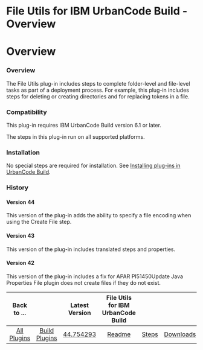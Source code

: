 
File Utils for IBM UrbanCode Build - Overview
=============================================

# Overview



### Overview




 


The File Utils plug-in includes steps to complete folder-level and file-level tasks as part of a deployment process. For example, this plug-in includes steps for deleting or creating directories and for replacing tokens in a file.


### Compatibility


This plug-in requires IBM UrbanCode Build version 6.1 or later.


The steps in this plug-in run on all supported platforms.


### Installation


No special steps are required for installation. See [Installing plug-ins in UrbanCode Build](http://www-01.ibm.com/support/knowledgecenter/#!/SS8NMD_6.1.2/com.ibm.ucbuild.doc/topics/plugin_ch.html "Installing plug-ins in UrbanCode Build").


### History


#### Version 44


This version of the plug-in adds the ability to specify a file encoding when using the Create File step.


#### Version 43


This version of the plug-in includes translated steps and properties.


#### Version 42


This version of the plug-in includes a fix for APAR PI51450Update Java Properties File plugin does not create files if they do not exist.




|Back to ...||Latest Version|File Utils for IBM UrbanCode Build |||
| :---: | :---: | :---: | :---: | :---: | :---: |
|[All Plugins](../../index.md)|[Build Plugins](../README.md)|[44.754293](https://raw.githubusercontent.com/UrbanCode/IBM-UCB-PLUGINS/main/files/FileUtils/FileUtils-44.754293.zip)|[Readme](README.md)|[Steps](steps.md)|[Downloads](downloads.md)|
